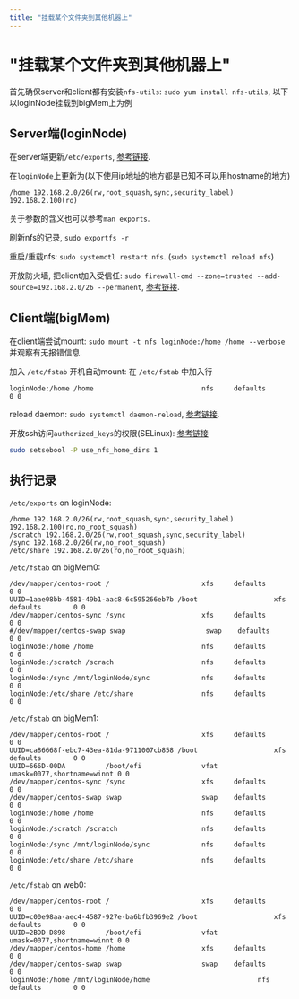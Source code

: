 ```yaml
---
title: "挂载某个文件夹到其他机器上"
---
```


# "挂载某个文件夹到其他机器上"

首先确保server和client都有安装`nfs-utils`: `sudo yum install nfs-utils`, 以下以loginNode挂载到bigMem上为例


## Server端(loginNode)

在server端更新`/etc/exports`, [参考链接](https://access.redhat.com/documentation/en-us/red_hat_enterprise_linux/7/html/storage_administration_guide/ch-nfs).

在`loginNode`上更新为(以下使用ip地址的地方都是已知不可以用hostname的地方)

```text
/home 192.168.2.0/26(rw,root_squash,sync,security_label) 192.168.2.100(ro)
```

关于参数的含义也可以参考`man exports`.

刷新nfs的记录, `sudo exportfs -r`

重启/重载nfs: `sudo systemctl restart nfs`. (`sudo systemctl reload nfs`)

开放防火墙, 把client加入受信任: `sudo firewall-cmd --zone=trusted --add-source=192.168.2.0/26 --permanent`, [参考链接](https://access.redhat.com/documentation/en-us/red_hat_enterprise_linux/7/html/security_guide/sec-using_zones_to_manage_incoming_traffic_depending_on_source).

## Client端(bigMem)

在client端尝试mount: `sudo mount -t nfs loginNode:/home /home --verbose` 并观察有无报错信息.

加入 `/etc/fstab` 开机自动mount: 在 `/etc/fstab` 中加入行

```text
loginNode:/home /home                           nfs     defaults        0 0
```

reload daemon: `sudo systemctl daemon-reload`, [参考链接](https://access.redhat.com/documentation/en-us/red_hat_enterprise_linux/7/html/storage_administration_guide/nfs-clientconfig#s2-nfs-fstab).

开放ssh访问`authorized_keys`的权限(SELinux): [参考链接](https://stackoverflow.com/questions/36682870/passwordless-ssh-on-shared-nfs-home-directory-does-not-work-centos-7)

```bash
sudo setsebool -P use_nfs_home_dirs 1
```

## 执行记录

`/etc/exports` on loginNode:

```text
/home 192.168.2.0/26(rw,root_squash,sync,security_label) 192.168.2.100(ro,no_root_squash)
/scratch 192.168.2.0/26(rw,root_squash,sync,security_label)
/sync 192.168.2.0/26(rw,no_root_squash)
/etc/share 192.168.2.0/26(ro,no_root_squash)
```

`/etc/fstab` on bigMem0:

```text
/dev/mapper/centos-root /                       xfs     defaults        0 0
UUID=1aae08bb-4581-49b1-aac8-6c595266eb7b /boot                   xfs     defaults        0 0
/dev/mapper/centos-sync /sync                   xfs     defaults        0 0
#/dev/mapper/centos-swap swap                    swap    defaults        0 0
loginNode:/home /home                           nfs     defaults        0 0
loginNode:/scratch /scrach                      nfs     defaults        0 0
loginNode:/sync /mnt/loginNode/sync             nfs     defaults        0 0
loginNode:/etc/share /etc/share                 nfs     defaults        0 0
```

`/etc/fstab` on bigMem1:

```text
/dev/mapper/centos-root /                       xfs     defaults        0 0
UUID=ca86668f-ebc7-43ea-81da-9711007cb858 /boot                   xfs     defaults        0 0
UUID=666D-00DA          /boot/efi               vfat    umask=0077,shortname=winnt 0 0
/dev/mapper/centos-sync /sync                   xfs     defaults        0 0
/dev/mapper/centos-swap swap                    swap    defaults        0 0
loginNode:/home /home                           nfs     defaults        0 0
loginNode:/scratch /scratch                     nfs     defaults        0 0
loginNode:/sync /mnt/loginNode/sync             nfs     defaults        0 0
loginNode:/etc/share /etc/share                 nfs     defaults        0 0
```

`/etc/fstab` on web0:

```text
/dev/mapper/centos-root /                       xfs     defaults        0 0
UUID=c00e98aa-aec4-4587-927e-ba6bfb3969e2 /boot                   xfs     defaults        0 0
UUID=2BDD-D898          /boot/efi               vfat    umask=0077,shortname=winnt 0 0
/dev/mapper/centos-home /home                   xfs     defaults        0 0
/dev/mapper/centos-swap swap                    swap    defaults        0 0
loginNode:/home /mnt/loginNode/home                           nfs     defaults        0 0
```
